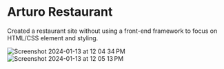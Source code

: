 # Arturo Restaurant

Created a restaurant site without using a front-end framework to focus on HTML/CSS element and styling. 

![Screenshot 2024-01-13 at 12 04 34 PM](https://github.com/laingk288/restaurant_rooftop/assets/135386431/4af74dc9-3926-4400-9468-ead91df7ba80)
![Screenshot 2024-01-13 at 12 05 13 PM](https://github.com/laingk288/restaurant_rooftop/assets/135386431/8e1b890e-905d-4794-9774-4c2d13000fdc)
